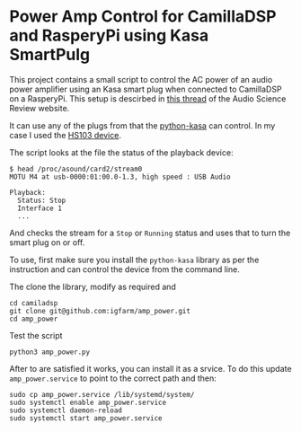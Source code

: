 
# Power Amp Control for CamillaDSP and RasperyPi using Kasa SmartPulg

This project contains a small script to control the AC power of an audio power amplifier using an Kasa smart plug when connected to CamillaDSP on a RasperyPi. This setup is  descirbed in [this thread](https://www.audiosciencereview.com/forum/index.php?threads/rpi4-camilladsp-tutorial.29656/) of the Audio Science Review website.

It can use any of the plugs from that the [python-kasa](https://github.com/python-kasa/python-kasa) can control. In my case I used the [HS103 device](https://www.amazon.com/TP-Link-Kasa-Smart-Wifi-Plug/dp/B07RCNB2L3).

The script looks at the file the status of the playback device:
```
$ head /proc/asound/card2/stream0
MOTU M4 at usb-0000:01:00.0-1.3, high speed : USB Audio

Playback:
  Status: Stop
  Interface 1
  ...
```
And checks the stream for a `Stop` or `Running` status and uses that to turn the smart plug on or off.

To use, first make sure you install the  `python-kasa` library as per the instruction and can control the device from the command line.

The clone the library, modify as required and 

```
cd camiladsp
git clone git@github.com:igfarm/amp_power.git
cd amp_power
```

Test the script
```
python3 amp_power.py
```

After to are satisfied it works, you can install it as a srvice. To do this update `amp_power.service` to point to the correct path and then:

```
sudo cp amp_power.service /lib/systemd/system/
sudo systemctl enable amp_power.service
sudo systemctl daemon-reload
sudo systemctl start amp_power.service
```

